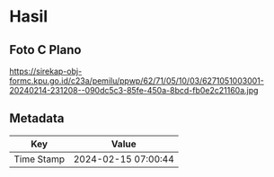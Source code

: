 # Hasil

## Foto C Plano

https://sirekap-obj-formc.kpu.go.id/c23a/pemilu/ppwp/62/71/05/10/03/6271051003001-20240214-231208--090dc5c3-85fe-450a-8bcd-fb0e2c21160a.jpg


## Metadata

| Key        | Value               |
| ---------- | ------------------- |
| Time Stamp | 2024-02-15 07:00:44 |



